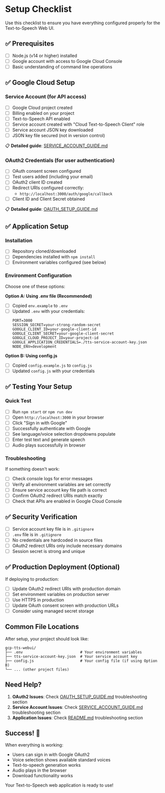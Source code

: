 # Setup Checklist

Use this checklist to ensure you have everything configured properly for the Text-to-Speech Web UI.

## ✅ Prerequisites

- [ ] Node.js (v14 or higher) installed
- [ ] Google account with access to Google Cloud Console
- [ ] Basic understanding of command line operations

## ✅ Google Cloud Setup

### Service Account (for API access)
- [ ] Google Cloud project created
- [ ] Billing enabled on your project
- [ ] Text-to-Speech API enabled
- [ ] Service account created with "Cloud Text-to-Speech Client" role
- [ ] Service account JSON key downloaded
- [ ] JSON key file secured (not in version control)

📋 **Detailed guide**: [SERVICE_ACCOUNT_GUIDE.md](SERVICE_ACCOUNT_GUIDE.md)

### OAuth2 Credentials (for user authentication)
- [ ] OAuth consent screen configured
- [ ] Test users added (including your email)
- [ ] OAuth2 client ID created
- [ ] Redirect URIs configured correctly:
  - `http://localhost:3000/auth/google/callback`
- [ ] Client ID and Client Secret obtained

📋 **Detailed guide**: [OAUTH_SETUP_GUIDE.md](OAUTH_SETUP_GUIDE.md)

## ✅ Application Setup

### Installation
- [ ] Repository cloned/downloaded
- [ ] Dependencies installed with `npm install`
- [ ] Environment variables configured (see below)

### Environment Configuration
Choose one of these options:

**Option A: Using .env file (Recommended)**
- [ ] Copied `env.example` to `.env`
- [ ] Updated `.env` with your credentials:
  ```env
  PORT=3000
  SESSION_SECRET=your-strong-random-secret
  GOOGLE_CLIENT_ID=your-google-client-id
  GOOGLE_CLIENT_SECRET=your-google-client-secret
  GOOGLE_CLOUD_PROJECT_ID=your-project-id
  GOOGLE_APPLICATION_CREDENTIALS=./tts-service-account-key.json
  NODE_ENV=development
  ```

**Option B: Using config.js**
- [ ] Copied `config.example.js` to `config.js`
- [ ] Updated `config.js` with your credentials

## ✅ Testing Your Setup

### Quick Test
- [ ] Run `npm start` or `npm run dev`
- [ ] Open `http://localhost:3000` in your browser
- [ ] Click "Sign in with Google" 
- [ ] Successfully authenticate with Google
- [ ] See language/voice selection dropdowns populate
- [ ] Enter test text and generate speech
- [ ] Audio plays successfully in browser

### Troubleshooting
If something doesn't work:
- [ ] Check console logs for error messages
- [ ] Verify all environment variables are set correctly
- [ ] Ensure service account key file path is correct
- [ ] Confirm OAuth2 redirect URIs match exactly
- [ ] Check that APIs are enabled in Google Cloud Console

## ✅ Security Verification

- [ ] Service account key file is in `.gitignore`
- [ ] `.env` file is in `.gitignore` 
- [ ] No credentials are hardcoded in source files
- [ ] OAuth2 redirect URIs only include necessary domains
- [ ] Session secret is strong and unique

## ✅ Production Deployment (Optional)

If deploying to production:
- [ ] Update OAuth2 redirect URIs with production domain
- [ ] Set environment variables on production server
- [ ] Use HTTPS in production
- [ ] Update OAuth consent screen with production URLs
- [ ] Consider using managed secret storage

## Common File Locations

After setup, your project should look like:
```
gcp-tts-webui/
├── .env                          # Your environment variables
├── tts-service-account-key.json  # Your service account key
├── config.js                     # Your config file (if using Option B)
└── ... (other project files)
```

## Need Help?

1. **OAuth2 Issues**: Check [OAUTH_SETUP_GUIDE.md](OAUTH_SETUP_GUIDE.md) troubleshooting section
2. **Service Account Issues**: Check [SERVICE_ACCOUNT_GUIDE.md](SERVICE_ACCOUNT_GUIDE.md) troubleshooting section
3. **Application Issues**: Check [README.md](README.md) troubleshooting section

## Success! 🎉

When everything is working:
- Users can sign in with Google OAuth2
- Voice selection shows available standard voices
- Text-to-speech generation works
- Audio plays in the browser
- Download functionality works

Your Text-to-Speech web application is ready to use! 